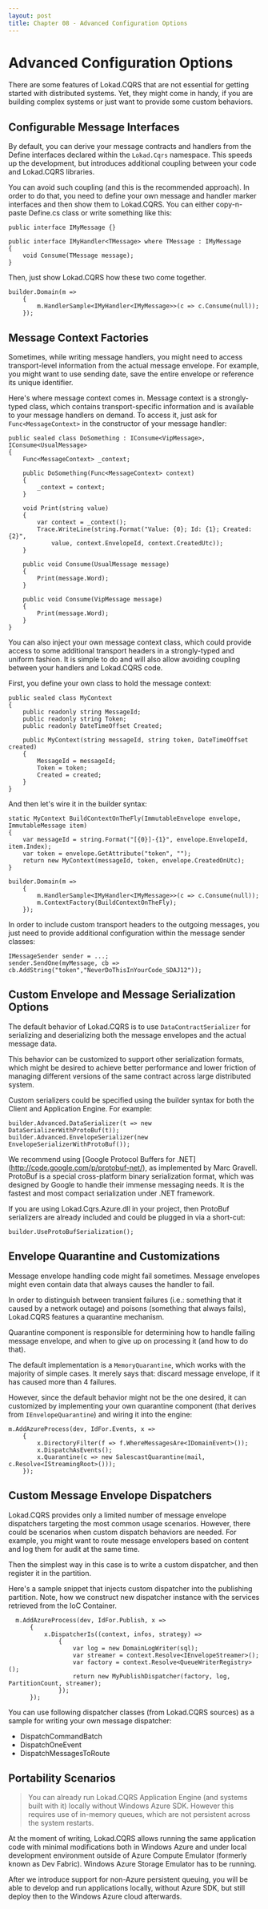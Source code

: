 ```yaml
---
layout: post
title: Chapter 08 - Advanced Configuration Options
---
```


# Advanced Configuration Options
There are some features of Lokad.CQRS that are not essential for getting started with distributed systems. Yet, they might come in handy, if you are building complex systems or just want to provide some custom behaviors.

## Configurable Message Interfaces
By default, you can derive your message contracts and handlers from the Define interfaces declared within the `Lokad.Cqrs` namespace. This speeds up the development, but introduces additional coupling between your code and Lokad.CQRS libraries.

You can avoid such coupling (and this is the recommended approach). In order to do that, you need to define your own message and handler marker interfaces and then show them to Lokad.CQRS. You can either copy-n-paste Define.cs class or write something like this:

	public interface IMyMessage {}

	public interface IMyHandler<TMessage> where TMessage : IMyMessage
	{
		void Consume(TMessage message);
	}

Then, just show Lokad.CQRS how these two come together.

	builder.Domain(m =>
		{
			m.HandlerSample<IMyHandler<IMyMessage>>(c => c.Consume(null));
		});
  
  
  
## Message Context Factories
Sometimes, while writing message handlers, you might need to access transport-level information from the actual message envelope. For example, you might want to use sending date, save the entire envelope or reference its unique identifier.

Here's where message context comes in. Message context is a strongly-typed class, which contains transport-specific information and is available to your message handlers on demand. To access it, just ask for `Func<MessageContext>` in the constructor of your message handler:

	public sealed class DoSomething : IConsume<VipMessage>, IConsume<UsualMessage>
	{
		Func<MessageContext> _context;

		public DoSomething(Func<MessageContext> context)
		{
			_context = context;
		}

		void Print(string value)
		{
			var context = _context();
			Trace.WriteLine(string.Format("Value: {0}; Id: {1}; Created: {2}", 
				value, context.EnvelopeId, context.CreatedUtc));
		}

		public void Consume(UsualMessage message)
		{
			Print(message.Word);
		}

		public void Consume(VipMessage message)
		{
			Print(message.Word);
		}
	}

You can also inject your own message context class, which could provide access to some additional transport headers in a strongly-typed and uniform fashion. It is simple to do and will also allow avoiding coupling between your handlers and Lokad.CQRS code. 

First, you define your own class to hold the message context:

	public sealed class MyContext
	{
		public readonly string MessageId;
		public readonly string Token;
		public readonly DateTimeOffset Created;

		public MyContext(string messageId, string token, DateTimeOffset created)
		{
			MessageId = messageId;
			Token = token;
			Created = created;
		}
	}

And then let's wire it in the builder syntax:

	static MyContext BuildContextOnTheFly(ImmutableEnvelope envelope, ImmutableMessage item)
	{
		var messageId = string.Format("[{0}]-{1}", envelope.EnvelopeId, item.Index);
		var token = envelope.GetAttribute("token", "");
		return new MyContext(messageId, token, envelope.CreatedOnUtc);
	}

	builder.Domain(m =>
		{
			m.HandlerSample<IMyHandler<IMyMessage>>(c => c.Consume(null));
			m.ContextFactory(BuildContextOnTheFly);
		});

In order to include custom transport headers to the outgoing messages, you just need to provide additional configuration within the message sender classes:

	IMessageSender sender = ...;
	sender.SendOne(myMessage, cb => cb.AddString("token","NeverDoThisInYourCode_SDAJ12"));

	
## Custom Envelope and Message Serialization Options
The default behavior of Lokad.CQRS is to use `DataContractSerializer` for serializing and deserializing both the message envelopes and the actual message data.

This behavior can be customized to support other serialization formats, which might be desired to achieve better performance and lower friction of managing different versions of the same contract across large distributed system.

Custom serializers could be specified using the builder syntax for both the Client and Application Engine. For example:

	builder.Advanced.DataSerializer(t => new DataSerializerWithProtoBuf(t));
	builder.Advanced.EnvelopeSerializer(new EnvelopeSerializerWithProtoBuf());

We recommend using [Google Protocol Buffers for .NET] (http://code.google.com/p/protobuf-net/), as implemented by Marc Gravell. ProtoBuf is a special cross-platform binary serialization format, which was designed by Google to handle their immense messaging needs. It is the fastest and most compact serialization under .NET framework.

If you are using Lokad.Cqrs.Azure.dll in your project, then ProtoBuf serializers are already included and could be plugged in via a short-cut:

	builder.UseProtoBufSerialization();

## Envelope Quarantine and Customizations
Message envelope handling code might fail sometimes. Message envelopes might even contain data that always causes the handler to fail. 

In order to distinguish between transient failures (i.e.: something that it caused by a network outage) and poisons (something that always fails), Lokad.CQRS features a quarantine mechanism.

Quarantine component is responsible for determining how to handle failing message envelope, and when to give up on processing it (and how to do that).

The default implementation is a `MemoryQuarantine`, which works with the majority of simple cases. It merely says that: discard message envelope, if it has caused more than 4 failures.

However, since the default behavior might not be the one desired, it can customized by implementing your own quarantine component (that derives from `IEnvelopeQuarantine`) and wiring it into the engine:

	m.AddAzureProcess(dev, IdFor.Events, x =>
		{
			x.DirectoryFilter(f => f.WhereMessagesAre<IDomainEvent>());
			x.DispatchAsEvents();
			x.Quarantine(c => new SalescastQuarantine(mail, c.Resolve<IStreamingRoot>()));
		});

## Custom Message Envelope Dispatchers
Lokad.CQRS provides only a limited number of message envelope dispatchers targeting the most common usage scenarios. However, there could be scenarios when custom dispatch behaviors are needed. For example, you might want to route message envelopers based on content and log them for audit at the same time.

Then the simplest way in this case is to write a custom dispatcher, and then register it in the partition.

Here's a sample snippet that injects custom dispatcher into the publishing partition. Note, how we construct new dispatcher instance with the services retrieved from the IoC Container.

	  m.AddAzureProcess(dev, IdFor.Publish, x =>
		  {
			  x.DispatcherIs((context, infos, strategy) =>
				  {
					  var log = new DomainLogWriter(sql);
					  var streamer = context.Resolve<IEnvelopeStreamer>();
					  var factory = context.Resolve<QueueWriterRegistry>();
					  return new MyPublishDispatcher(factory, log, PartitionCount, streamer);
				  });          
		  });

You can use following dispatcher classes (from Lokad.CQRS sources) as a sample for writing your own message dispatcher:

* DispatchCommandBatch
* DispatchOneEvent
* DispatchMessagesToRoute

## Portability Scenarios

> You can already run Lokad.CQRS Application Engine (and systems built with it) locally without Windows Azure SDK.  However this requires use of in-memory queues, which are not persistent across the system restarts.

At the moment of writing, Lokad.CQRS allows running the same application code with minimal modifications both in Windows Azure and under local development environment outside of Azure Compute Emulator (formerly known as Dev Fabric). Windows Azure Storage Emulator has to be running.

After we introduce support for non-Azure persistent queuing, you will be able to develop and run applications locally, without Azure SDK, but still deploy then to the Windows Azure cloud afterwards.
